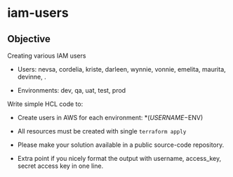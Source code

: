 # iam-users

## Objective

Creating various IAM users

- Users: nevsa, cordelia, kriste, darleen, wynnie, vonnie, emelita, maurita, devinne,  .

- Environments: dev, qa, uat, test, prod

Write simple HCL code to:

- Create users in AWS for each environment: *($USERNAME-$ENV)

- All resources must be created with single `terraform apply`

- Please make your solution available in a public source-code repository.

- Extra point if you nicely format the output with username, access_key, secret access key in one line.

